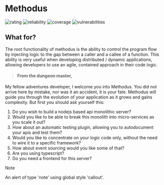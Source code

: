 # Methodus
![rating](https://sonarcloud.io/api/project_badges/measure?project=nodulusteam_-methodus-server&metric=sqale_rating "rating")
![reliability](https://sonarcloud.io/api/project_badges/measure?project=nodulusteam_-methodus-server&metric=reliability_rating "reliability")
![coverage](https://sonarcloud.io/api/project_badges/measure?project=nodulusteam_-methodus-server&metric=coverage "coverage")
![vulnerabilities](https://sonarcloud.io/api/project_badges/measure?project=nodulusteam_-methodus-server&metric=vulnerabilities "coverage")


## What for?
The root functionality of methodus is the ability to control the program flow by injecting logic to the gap between a caller and a callee of a function.
This ability is very useful when developing distributed / dynamic applications,  allowing developers to use an agile, contained approach in their code logic.





>#### From the dungeon master,
My fellow adventures developer, I welcome you into Methodus. 
You did not arrive here by mistake, nor was it an accident, it is your fate.
Methodus will guide you through the evolution of your application as it grows and gains complexity.
But first you should ask yourself this:
1. Do you wish to build a nodejs based api monolithic server?
2. Would you like to be able to break this monolith into micro-services as you scale it out?
3. How about an automatic testing plugin, allowing you to autodocument your apis and test them?
4. Would you like to concentrate on your logic code only, without the need to wire it to a specific framework?
5. How about event sourcing would you like some of that?
6. Are you using typescript?
7. Do you need a frontend for this server?


> [!NOTE]
> An alert of type 'note' using global style 'callout'.
 